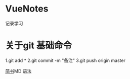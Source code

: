 ﻿# VueNotes
记录学习


# 关于git 基础命令
1.git add * 
2.git commit -m "备注"
3.git push origin master

[简书](https://www.jianshu.com/p/399e5a3c7cc5 "创作你的创作")MD 语法